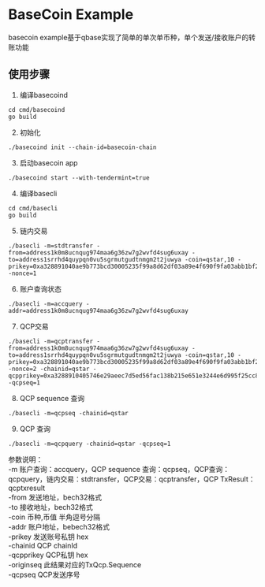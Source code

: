 # BaseCoin Example

basecoin example基于qbase实现了简单的单次单币种，单个发送/接收账户的转账功能

## 使用步骤

1. 编译basecoind
```
cd cmd/basecoind
go build
```
2. 初始化
```
./basecoind init --chain-id=basecoin-chain
```
3. 启动basecoin app
```
./basecoind start --with-tendermint=true
```
4. 编译basecli
```
cd cmd/basecli
go build
```
5. 链内交易
```
./basecli -m=stdtransfer -from=address1k0m8ucnqug974maa6g36zw7g2wvfd4sug6uxay -to=address1srrhd4quypqn0vu5sgrmutgudtnmgm2t2juwya -coin=qstar,10 -prikey=0xa328891040ae9b773bcd30005235f99a8d62df03a89e4f690f9fa03abb1bf22715fc9ca05613f2d8061492e9f8149510b5b67d340d199ff24f34c85dbbbd7e0df780e9a6cc -nonce=1
```
6. 账户查询状态
```
./basecli -m=accquery -addr=address1k0m8ucnqug974maa6g36zw7g2wvfd4sug6uxay
```
7. QCP交易
```
./basecli -m=qcptransfer -from=address1k0m8ucnqug974maa6g36zw7g2wvfd4sug6uxay -to=address1srrhd4quypqn0vu5sgrmutgudtnmgm2t2juwya -coin=qstar,10 -prikey=0xa328891040ae9b773bcd30005235f99a8d62df03a89e4f690f9fa03abb1bf22715fc9ca05613f2d8061492e9f8149510b5b67d340d199ff24f34c85dbbbd7e0df780e9a6cc -nonce=2 -chainid=qstar -qcpprikey=0xa3288910405746e29aeec7d5ed56fac138b215e651e3244e6d995f25cc8a74c40dd1ef8d2e8ac876faaa4fb281f17fb9bebb08bc14e016c3a88c6836602ca97595ae32300b -qcpseq=1
```
8. QCP sequence 查询
```
./basecli -m=qcpseq -chainid=qstar
```
9. QCP 查询
```
./basecli -m=qcpquery -chainid=qstar -qcpseq=1
```

参数说明：<br/>
-m            账户查询：accquery，QCP sequence 查询：qcpseq，QCP查询：qcpquery，链内交易：stdtransfer，QCP交易：qcptransfer，QCP TxResult：qcptxresult<br/>
-from         发送地址，bech32格式<br/>
-to           接收地址，bech32格式<br/>
-coin         币种,币值 半角逗号分隔<br/>
-addr         账户地址，bebech32格式<br/>
-prikey       发送账号私钥 hex<br/>
-chainid      QCP chainId<br/>
-qcpprikey    QCP私钥 hex<br/>
-originseq    此结果对应的TxQcp.Sequence<br/>
-qcpseq       QCP发送序号<br/>

